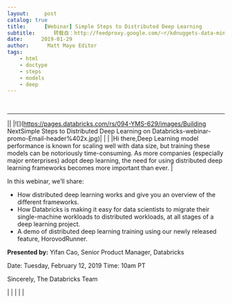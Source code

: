 ```yaml
---
layout:     post
catalog: true
title:      [Webinar] Simple Steps to Distributed Deep Learning
subtitle:      转载自：http://feedproxy.google.com/~r/kdnuggets-data-mining-analytics/~3/TrYJLmYbfc0/databricks-webinar-simple-steps-distributed-deep-learning.html
date:      2019-01-29
author:      Matt Mayo Editor
tags:
    - html
    - doctype
    - steps
    - models
    - deep
---
```



  
 





---
||
|![](https://pages.databricks.com/rs/094-YMS-629/images/Building NextSimple Steps to Distributed Deep Learning on Databricks-webinar-promo-Email-header%402x.jpg)|
| |
|Hi there,Deep Learning model performance is known for scaling well with data size, but training these models can be notoriously time-consuming. As more companies (especially major enterprises) adopt deep learning, the need for using distributed deep learning frameworks becomes more important than ever. |




In this webinar, we’ll share:

- How distributed deep learning works and give you an overview of the different frameworks. 
- How Databricks is making it easy for data scientists to migrate their single-machine workloads to distributed workloads, at all stages of a deep learning project. 
- A demo of distributed deep learning training using our newly released feature, HorovodRunner. 

**Presented by:**
Yifan Cao, Senior Product Manager, Databricks


Date: Tuesday, February 12, 2019
Time: 10am PT 












Sincerely,
The Databricks Team




| |
|
| |


                             







